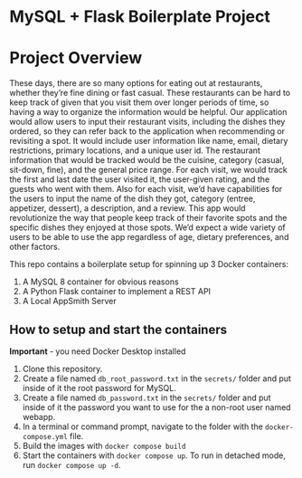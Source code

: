 # MySQL + Flask Boilerplate Project

# Project Overview
  These days, there are so many options for eating out at restaurants, whether they’re fine dining or fast casual. These restaurants can be hard to keep track of given that you visit them over longer periods of time, so having a way to organize the information would be helpful. 
  Our application would allow users to input their restaurant visits, including the dishes they ordered, so they can refer back to the application when recommending or revisiting a spot. It would include user information like name, email, dietary restrictions, primary locations, and a unique user id. The restaurant information that would be tracked would be the cuisine, category (casual, sit-down, fine), and the general price range. For each visit, we would track the first and last date the user visited it, the user-given rating, and the guests who went with them. Also for each visit, we’d have capabilities for the users to input the name of the dish they got, category (entree, appetizer, dessert), a description, and a review. 
  This app would revolutionize the way that people keep track of their favorite spots and the specific dishes they enjoyed at those spots. We’d expect a wide variety of users to be able to use the app regardless of age, dietary preferences, and other factors. 

This repo contains a boilerplate setup for spinning up 3 Docker containers: 
1. A MySQL 8 container for obvious reasons
1. A Python Flask container to implement a REST API
1. A Local AppSmith Server

## How to setup and start the containers
**Important** - you need Docker Desktop installed

1. Clone this repository.  
1. Create a file named `db_root_password.txt` in the `secrets/` folder and put inside of it the root password for MySQL. 
1. Create a file named `db_password.txt` in the `secrets/` folder and put inside of it the password you want to use for the a non-root user named webapp. 
1. In a terminal or command prompt, navigate to the folder with the `docker-compose.yml` file.  
1. Build the images with `docker compose build`
1. Start the containers with `docker compose up`.  To run in detached mode, run `docker compose up -d`. 




